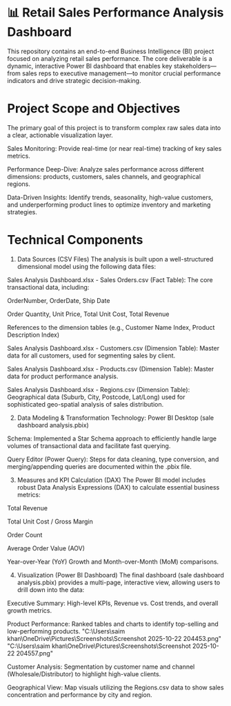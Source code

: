 
# 📊  Retail Sales Performance Analysis Dashboard
This repository contains an end-to-end Business Intelligence (BI) project focused on analyzing retail sales performance. The core deliverable is a dynamic, interactive Power BI dashboard that enables key stakeholders—from sales reps to executive management—to monitor crucial performance indicators and drive strategic decision-making.

# Project Scope and Objectives
The primary goal of this project is to transform complex raw sales data into a clear, actionable visualization layer.

Sales Monitoring: Provide real-time (or near real-time) tracking of key sales metrics.

Performance Deep-Dive: Analyze sales performance across different dimensions: products, customers, sales channels, and geographical regions.

Data-Driven Insights: Identify trends, seasonality, high-value customers, and underperforming product lines to optimize inventory and marketing strategies.

# Technical Components
1. Data Sources (CSV Files)
The analysis is built upon a well-structured dimensional model using the following data files:

Sales Analysis Dashboard.xlsx - Sales Orders.csv (Fact Table): The core transactional data, including:

OrderNumber, OrderDate, Ship Date

Order Quantity, Unit Price, Total Unit Cost, Total Revenue

References to the dimension tables (e.g., Customer Name Index, Product Description Index)

Sales Analysis Dashboard.xlsx - Customers.csv (Dimension Table): Master data for all customers, used for segmenting sales by client.

Sales Analysis Dashboard.xlsx - Products.csv (Dimension Table): Master data for product performance analysis.

Sales Analysis Dashboard.xlsx - Regions.csv (Dimension Table): Geographical data (Suburb, City, Postcode, Lat/Long) used for sophisticated geo-spatial analysis of sales distribution.

2. Data Modeling & Transformation
Technology: Power BI Desktop (sale dashboard analysis.pbix)

Schema: Implemented a Star Schema approach to efficiently handle large volumes of transactional data and facilitate fast querying.

Query Editor (Power Query): Steps for data cleaning, type conversion, and merging/appending queries are documented within the .pbix file.

3. Measures and KPI Calculation (DAX)
The Power BI model includes robust Data Analysis Expressions (DAX) to calculate essential business metrics:

Total Revenue

Total Unit Cost / Gross Margin

Order Count

Average Order Value (AOV)

Year-over-Year (YoY) Growth and Month-over-Month (MoM) comparisons.

4. Visualization (Power BI Dashboard)
The final dashboard (sale dashboard analysis.pbix) provides a multi-page, interactive view, allowing users to drill down into the data:

Executive Summary: High-level KPIs, Revenue vs. Cost trends, and overall growth metrics.

Product Performance: Ranked tables and charts to identify top-selling and low-performing products.
"C:\Users\saim khan\OneDrive\Pictures\Screenshots\Screenshot 2025-10-22 204453.png" 
"C:\Users\saim khan\OneDrive\Pictures\Screenshots\Screenshot 2025-10-22 204557.png"

Customer Analysis: Segmentation by customer name and channel (Wholesale/Distributor) to highlight high-value clients.

Geographical View: Map visuals utilizing the Regions.csv data to show sales concentration and performance by city and region.
